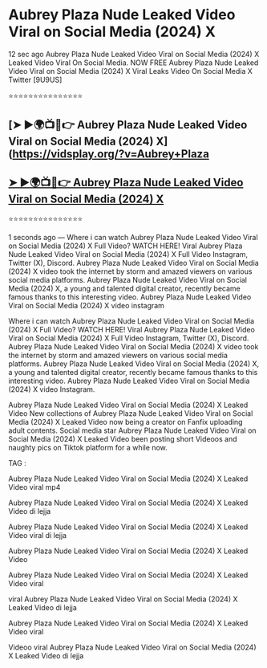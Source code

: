 ﻿# Aubrey Plaza Nude Leaked Video Viral on Social Media (2024) X



12 sec ago Aubrey Plaza Nude Leaked Video Viral on Social Media (2024) X Leaked Video Viral On Social Media. NOW FREE Aubrey Plaza Nude Leaked Video Viral on Social Media (2024) X Viral Leaks Video On Social Media X Twitter [9U9US]

⭐⭐⭐⭐⭐⭐⭐⭐⭐⭐⭐⭐⭐⭐⭐

## [➤ ►🌍📺📱👉 Aubrey Plaza Nude Leaked Video Viral on Social Media (2024) X](https://vidsplay.org/?v=Aubrey+Plaza

## [➤ ►🌍📺📱👉 Aubrey Plaza Nude Leaked Video Viral on Social Media (2024) X](https://vidsplay.org/?v=Aubrey+Plaza)


⭐⭐⭐⭐⭐⭐⭐⭐⭐⭐⭐⭐⭐⭐⭐



1 seconds ago — Where i can watch Aubrey Plaza Nude Leaked Video Viral on Social Media (2024) X Full Video? WATCH HERE! Viral Aubrey Plaza Nude Leaked Video Viral on Social Media (2024) X Full Video Instagram, Twitter (X), Discord. Aubrey Plaza Nude Leaked Video Viral on Social Media (2024) X video took the internet by storm and amazed viewers on various social media platforms. Aubrey Plaza Nude Leaked Video Viral on Social Media (2024) X, a young and talented digital creator, recently became famous thanks to this interesting video. Aubrey Plaza Nude Leaked Video Viral on Social Media (2024) X video instagram

Where i can watch Aubrey Plaza Nude Leaked Video Viral on Social Media (2024) X Full Video? WATCH HERE! Viral Aubrey Plaza Nude Leaked Video Viral on Social Media (2024) X Full Video Instagram, Twitter (X), Discord. Aubrey Plaza Nude Leaked Video Viral on Social Media (2024) X video took the internet by storm and amazed viewers on various social media platforms. Aubrey Plaza Nude Leaked Video Viral on Social Media (2024) X, a young and talented digital creator, recently became famous thanks to this interesting video. Aubrey Plaza Nude Leaked Video Viral on Social Media (2024) X video Instagram.

Aubrey Plaza Nude Leaked Video Viral on Social Media (2024) X Leaked Video New collections of Aubrey Plaza Nude Leaked Video Viral on Social Media (2024) X Leaked Video now being a creator on Fanfix uploading adult contents. Social media star Aubrey Plaza Nude Leaked Video Viral on Social Media (2024) X Leaked Video been posting short Videoos and naughty pics on Tiktok platform for a while now.

TAG :

 

Aubrey Plaza Nude Leaked Video Viral on Social Media (2024) X Leaked Video viral mp4

 

Aubrey Plaza Nude Leaked Video Viral on Social Media (2024) X Leaked Video di lejja

 

Aubrey Plaza Nude Leaked Video Viral on Social Media (2024) X Leaked Video viral di lejja

 

Aubrey Plaza Nude Leaked Video Viral on Social Media (2024) X Leaked Video

 

Aubrey Plaza Nude Leaked Video Viral on Social Media (2024) X Leaked Video viral

 

viral Aubrey Plaza Nude Leaked Video Viral on Social Media (2024) X Leaked Video di lejja

 

Aubrey Plaza Nude Leaked Video Viral on Social Media (2024) X Leaked Video viral

 

Videoo viral Aubrey Plaza Nude Leaked Video Viral on Social Media (2024) X Leaked Video di lejja